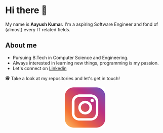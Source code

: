 # Hi there 👋

My name is <b>Aayush Kumar.</b> I'm a aspiring Software Engineer and fond of (almost) every IT related fields.

## About me

- Pursuing B.Tech in Computer Science and Engineering.
- Always interested in learning new things, programming is my passion.
- Let's connect on [Linkedin](https://www.linkedin.com/in/aayush-kumar-738769195/)

🕵 Take a look at my repositories and let's get in touch!
<p align="center">
<img src="https://github.com/Resolution-1/Resolution-1/blob/master/icons/instagram.png">
</p>
